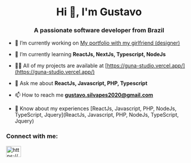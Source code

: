 <h1 align="center">Hi 👋, I'm Gustavo</h1>
<h3 align="center">A passionate software developer from Brazil</h3>

- 🔭 I’m currently working on [My portfolio with my girlfriend (designer)](https://github.com/GustavoPes23/portfolio-gus)

- 🌱 I’m currently learning **ReactJs, NextJs, Typescript, NodeJs**

- 👨‍💻 All of my projects are available at [https://guna-studio.vercel.app/](https://guna-studio.vercel.app/)

- 💬 Ask me about **ReactJs, Javascript, PHP, Typescript**

- 📫 How to reach me **gustavo.silvapes2020@gmail.com**

- 📄 Know about my experiences [ReactJs, Javascript, PHP, NodeJs, TypeScript, Jquery](ReactJs, Javascript, PHP, NodeJs, TypeScript, Jquery)

<h3 align="left">Connect with me:</h3>
<p align="left">
<a href="https://linkedin.com/in/https://www.linkedin.com/in/gustavo-pes-659714177/" target="blank"><img align="center" src="https://raw.githubusercontent.com/rahuldkjain/github-profile-readme-generator/master/src/images/icons/Social/linked-in-alt.svg" alt="https://www.linkedin.com/in/gustavo-pes-659714177/" height="30" width="40" /></a>
</p>
